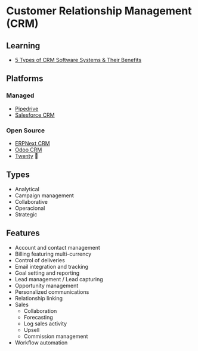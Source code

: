 # Customer Relationship Management (CRM)

## Learning

- [5 Types of CRM Software Systems & Their Benefits](https://crm.org/crmland/types-of-crm)

## Platforms

### Managed

- [Pipedrive](https://pipedrive.com)
- [Salesforce CRM](https://salesforce.com/crm)

<!--
https://cloud.taygo.com
https://keap.com
https://pipefy.com
-->

### Open Source

- [ERPNext CRM](https://erpnext.com/open-source-crm)
- [Odoo CRM](https://odoo.com/app/crm)
- [Twenty](/twenty.md) 🌟

<!--
https://github.com/idurar/idurar-erp-crm
-->

<!--
Headless

https://eolerp.eu
-->

## Types

- Analytical
- Campaign management
- Collaborative
- Operacional
- Strategic

## Features

- Account and contact management
- Billing featuring multi-currency
- Control of deliveries
- Email integration and tracking
- Goal setting and reporting
- Lead management / Lead capturing
- Opportunity management
- Personalized communications
- Relationship linking
- Sales
  - Collaboration
  - Forecasting
  - Log sales activity
  - Upsell
  - Commission management
- Workflow automation
